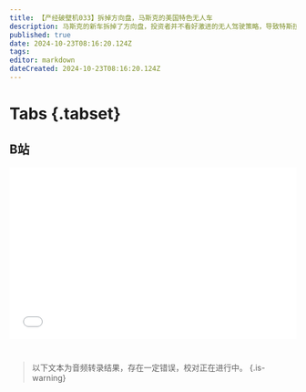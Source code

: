```yaml
---
title: 【产经破壁机033】拆掉方向盘，马斯克的美国特色无人车
description: 马斯克的新车拆掉了方向盘，投资者并不看好激进的无人驾驶策略，导致特斯拉股价下跌。但考虑到美国的特殊国情，也许从长期来看，马斯克才是对的。【产经破壁机033】
published: true
date: 2024-10-23T08:16:20.124Z
tags: 
editor: markdown
dateCreated: 2024-10-23T08:16:20.124Z
---
```


# Tabs {.tabset}

## B站

<div style="position: relative; padding: 30% 45%;">
<iframe style="position: absolute; width: 100%; height: 100%; left: 0; top: 0;" src="//player.bilibili.com/player.html?&bvid=BV15DynYvEor&page=1&as_wide=1&high_quality=1&danmaku=1&autoplay=0" scrolling="no" border="0" frameborder="no" framespacing="0" allowfullscreen="true"></iframe>
</div>


#

> 以下文本为音频转录结果，存在一定错误，校对正在进行中。
{.is-warning}

